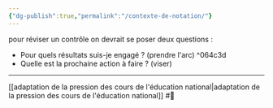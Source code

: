 ```yaml
---
{"dg-publish":true,"permalink":"/contexte-de-notation/"}
---
```


pour réviser un contrôle on devrait se poser deux questions :
- Pour quels résultats suis-je engagé ? (prendre l'arc) ^064c3d
- Quelle est la prochaine action à faire ? (viser)

---
[[adaptation de la pression des cours de l'éducation national\|adaptation de la pression des cours de l'éducation national]] #🌲 
